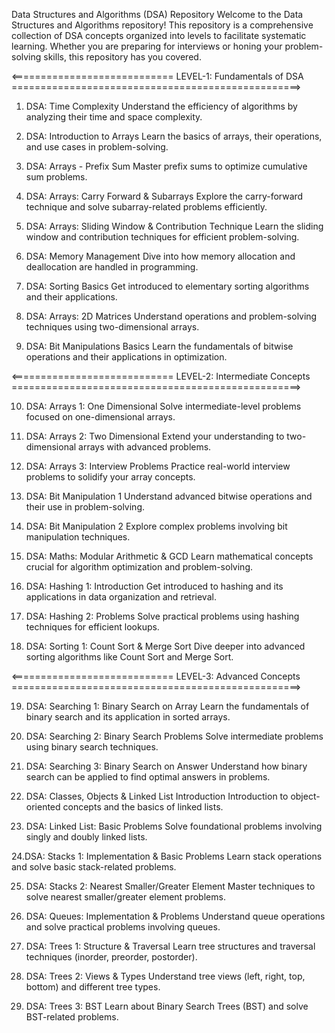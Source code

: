 Data Structures and Algorithms (DSA) Repository
Welcome to the Data Structures and Algorithms repository! This repository is a comprehensive collection of DSA concepts organized into levels to facilitate systematic learning. Whether you are preparing for interviews or honing your problem-solving skills, this repository has you covered.

<============================  LEVEL-1: Fundamentals of DSA  ==================================================>

1. DSA: Time Complexity
Understand the efficiency of algorithms by analyzing their time and space complexity.

2. DSA: Introduction to Arrays
Learn the basics of arrays, their operations, and use cases in problem-solving.

3. DSA: Arrays - Prefix Sum
Master prefix sums to optimize cumulative sum problems.

4. DSA: Arrays: Carry Forward & Subarrays
Explore the carry-forward technique and solve subarray-related problems efficiently.

5. DSA: Arrays: Sliding Window & Contribution Technique
Learn the sliding window and contribution techniques for efficient problem-solving.

6. DSA: Memory Management
Dive into how memory allocation and deallocation are handled in programming.

7. DSA: Sorting Basics
Get introduced to elementary sorting algorithms and their applications.

8. DSA: Arrays: 2D Matrices
Understand operations and problem-solving techniques using two-dimensional arrays.


9. DSA: Bit Manipulations Basics
Learn the fundamentals of bitwise operations and their applications in optimization.


<============================  LEVEL-2: Intermediate Concepts  ==================================================>

10. DSA: Arrays 1: One Dimensional
Solve intermediate-level problems focused on one-dimensional arrays.

11. DSA: Arrays 2: Two Dimensional
Extend your understanding to two-dimensional arrays with advanced problems.

12. DSA: Arrays 3: Interview Problems
Practice real-world interview problems to solidify your array concepts.

12. DSA: Bit Manipulation 1
Understand advanced bitwise operations and their use in problem-solving.

14. DSA: Bit Manipulation 2
Explore complex problems involving bit manipulation techniques.

15. DSA: Maths: Modular Arithmetic & GCD
Learn mathematical concepts crucial for algorithm optimization and problem-solving.

16. DSA: Hashing 1: Introduction
Get introduced to hashing and its applications in data organization and retrieval.

17. DSA: Hashing 2: Problems
Solve practical problems using hashing techniques for efficient lookups.

18. DSA: Sorting 1: Count Sort & Merge Sort
Dive deeper into advanced sorting algorithms like Count Sort and Merge Sort.


<============================  LEVEL-3: Advanced Concepts  ==================================================>

19. DSA: Searching 1: Binary Search on Array
Learn the fundamentals of binary search and its application in sorted arrays.

20. DSA: Searching 2: Binary Search Problems
Solve intermediate problems using binary search techniques.

21. DSA: Searching 3: Binary Search on Answer
Understand how binary search can be applied to find optimal answers in problems.

22. DSA: Classes, Objects & Linked List Introduction
Introduction to object-oriented concepts and the basics of linked lists.

23. DSA: Linked List: Basic Problems
Solve foundational problems involving singly and doubly linked lists.

24.DSA: Stacks 1: Implementation & Basic Problems
Learn stack operations and solve basic stack-related problems.

25. DSA: Stacks 2: Nearest Smaller/Greater Element
Master techniques to solve nearest smaller/greater element problems.

26. DSA: Queues: Implementation & Problems
Understand queue operations and solve practical problems involving queues.

27. DSA: Trees 1: Structure & Traversal
Learn tree structures and traversal techniques (inorder, preorder, postorder).

28. DSA: Trees 2: Views & Types
Understand tree views (left, right, top, bottom) and different tree types.

29. DSA: Trees 3: BST
Learn about Binary Search Trees (BST) and solve BST-related problems.
